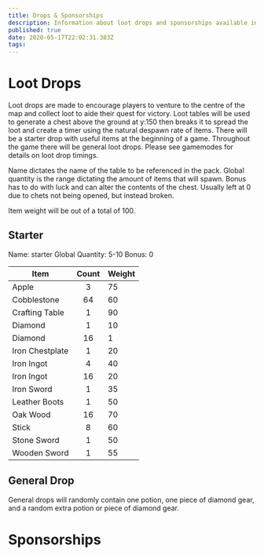 ```yaml
---
title: Drops & Sponsorships
description: Information about loot drops and sponsorships available in the game.
published: true
date: 2020-05-17T22:02:31.383Z
tags: 
---
```


# Loot Drops
Loot drops are made to encourage players to venture to the centre of the map and collect loot to aide their quest for victory. Loot tables will be used to generate a chest above the ground at y:150 then breaks it to spread the loot and create a timer using the natural despawn rate of items. There will be a starter drop with useful items at the beginning of a game. Throughout the game there will be general loot drops. Please see gamemodes for details on loot drop timings.

Name dictates the name of the table to be referenced in the pack. Global quantity is the range dictating the amount of items that will spawn. Bonus has to do with luck and can alter the contents of the chest. Usually left at 0 due to chets not being opened, but instead broken.

Item weight will be out of a total of 100.

## Starter

Name: starter
Global Quantity: 5-10
Bonus: 0

Item | Count | Weight
---|:---:|---
Apple | 3 | 75
Cobblestone | 64 | 60
Crafting Table | 1 | 90
Diamond | 1 | 10
Diamond | 16 | 1
Iron Chestplate | 1 | 20
Iron Ingot | 4 | 40
Iron Ingot | 16 | 20
Iron Sword | 1 | 35
Leather Boots | 1 | 50
Oak Wood | 16	 | 70
Stick | 8 | 60
Stone Sword | 1 | 50
Wooden Sword | 1 | 55

## General Drop
General drops will randomly contain one potion, one piece of diamond gear, and a random extra potion or piece of diamond gear.

# Sponsorships